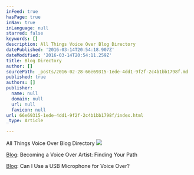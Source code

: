 ```yaml
---
inFeed: true
hasPage: true
inNav: true
inLanguage: null
starred: false
keywords: []
description: All Things Voice Over Blog Directory
datePublished: '2016-03-14T20:54:18.907Z'
dateModified: '2016-03-14T20:54:11.259Z'
title: Blog Directory
author: []
sourcePath: _posts/2016-02-28-66e69315-1ede-4dd1-9f2f-2c4b1bb1798f.md
published: true
authors: []
publisher:
  name: null
  domain: null
  url: null
  favicon: null
url: 66e69315-1ede-4dd1-9f2f-2c4b1bb1798f/index.html
_type: Article

---
```

All Things Voice Over Blog Directory
![](https://the-grid-user-content.s3-us-west-2.amazonaws.com/aec48a06-d00f-4fa4-83db-6260ccea85e4.jpg)

[Blog][0]: Becoming a Voice Over Artist: Finding Your Path

[Blog][1]: Can I Use a USB Microphone for Voice Over?

[0]: https://thegrid.ai/kovacsvoiceover/31216-becoming-a-voice-over-artist/
[1]: https://thegrid.ai/kovacsvoiceover/can-i-use-a-usb-microphone-for-voice-over/